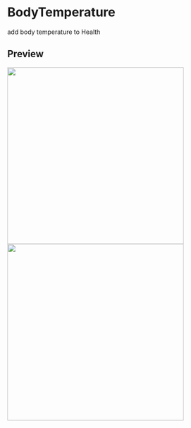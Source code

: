 # BodyTemperature

add body temperature to Health

## Preview

<img src="https://user-images.githubusercontent.com/12215982/74604523-cdea8900-50f9-11ea-9d94-0804ac977687.JPG" width="400"/>
<img src="https://user-images.githubusercontent.com/12215982/74604524-d5aa2d80-50f9-11ea-9859-f95d9eb32c20.JPG" width="400"/>

